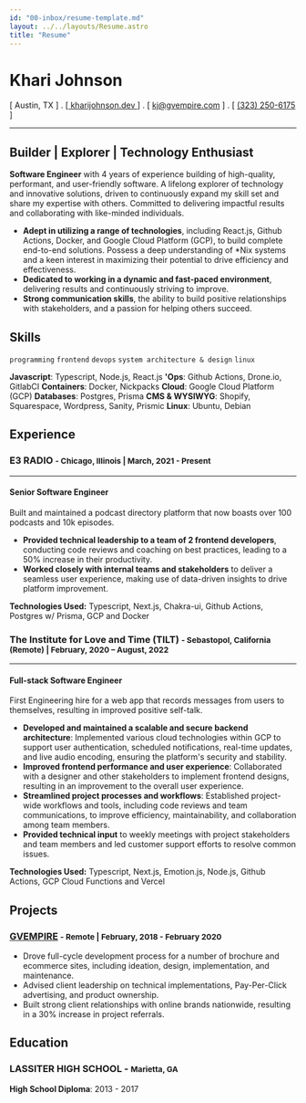 ```yaml
---
id: "00-inbox/resume-template.md"
layout: ../../layouts/Resume.astro
title: "Resume"
---
```


# Khari Johnson

[ Austin, TX ] . [[ kharijohnson.dev ](https://kharijohnson.dev)] . [ [kj@gvempire.com](mailto:resume@gvempire.com) ] . [ [(323) 250-6175](telto:+13232506175) ]

<hr class="my-4" />

## Builder | Explorer | Technology Enthusiast

**Software Engineer** with 4 years of experience building of high-quality, performant, and user-friendly software.
A lifelong explorer of technology and innovative solutions, driven to continuously expand my skill set and share my expertise with others.
Committed to delivering impactful results and collaborating with like-minded individuals.

- **Adept in utilizing a range of technologies**, including React.js, Github Actions, Docker, and Google Cloud Platform (GCP), to build complete end-to-end solutions. Possess a deep understanding of \*Nix systems and a keen interest in maximizing their potential to drive efficiency and effectiveness.
- **Dedicated to working in a dynamic and fast-paced environment**, delivering results and continuously striving to improve.
- **Strong communication skills**, the ability to build positive relationships with stakeholders, and a passion for helping others succeed.

## Skills

`programming`
`frontend`
`devops`
`system architecture & design`
`linux`

**Javascript**: Typescript, Node.js, React.js
**'Ops**: Github Actions, Drone.io, GitlabCI
**Containers**: Docker, Nickpacks
**Cloud**: Google Cloud Platform (GCP)
**Databases**: Postgres, Prisma
**CMS & WYSIWYG**: Shopify, Squarespace, Wordpress, Sanity, Prismic
**Linux**: Ubuntu, Debian

## Experience

### E3 RADIO <small class="font-light">- Chicago, Illinois | March, 2021 - Present</small>

<hr class="my-2" />

#### **Senior Software Engineer**

Built and maintained a podcast directory platform that now boasts over 100 podcasts and 10k episodes.

- **Provided technical leadership to a team of 2 frontend developers**, conducting code reviews and coaching on best practices, leading to a 50% increase in their productivity.
- **Worked closely with internal teams and stakeholders** to deliver a seamless user experience, making use of data-driven insights to drive platform improvement.

**Technologies Used:** Typescript, Next.js, Chakra-ui, Github Actions, Postgres w/ Prisma, GCP and Docker

### The Institute for Love and Time (TILT) <small class="font-light">- Sebastopol, California (Remote) | February, 2020 – August, 2022 </small>

<hr class="my-2" />

#### **Full-stack Software Engineer**

First Engineering hire for a web app that records messages from users to themselves, resulting in improved positive self-talk.

- **Developed and maintained a scalable and secure backend architecture**: Implemented various cloud technologies within GCP to support user authentication, scheduled notifications, real-time updates, and live audio encoding, ensuring the platform's security and stability.
- **Improved frontend performance and user experience**: Collaborated with a designer and other stakeholders to implement frontend designs, resulting in an improvement to the overall user experience.
- **Streamlined project processes and workflows**: Established project-wide workflows and tools, including code reviews and team communications, to improve efficiency, maintainability, and collaboration among team members.
- **Provided technical input** to weekly meetings with project stakeholders and team members and led customer support efforts to resolve common issues.

**Technologies Used:** Typescript, Next.js, Emotion.js, Node.js, Github Actions, GCP Cloud Functions and Vercel

<!-- ## Awards & Recognition -->
<!---->
<!-- - Winner TechCrunch Disrupt 2001 -->
<!-- - People Magazine's sexiest man alive at 123 My Address, MyCity, TX -->

## Projects

### [GVEMPIRE](https://gvempire.com) <small class="font-light">- Remote | February, 2018 - February 2020</small>

- Drove full-cycle development process for a number of brochure and ecommerce sites, including ideation, design, implementation, and maintenance.
- Advised client leadership on technical implementations, Pay-Per-Click advertising, and product ownership.
- Built strong client relationships with online brands nationwide, resulting in a 30% increase in project referrals.

<!-- **Electrician's Apprentice** (2019 | Colorado Springs, CO) -->
<!---->
<!-- Through my apprenticeship, I learned the importance of attention to detail and the value of effective communication, both of which have helped me in my work as a software developer. -->
<!---->
<!-- - Gained hands-on experience with electrical systems and learned to safely install and repair wiring, lighting, and electrical equipment -->
<!-- - Developed strong problem-solving skills, honing my ability to diagnose and fix complex electrical issues. -->

<!-- **Sound Technician / Photographer** (2019 | Colorado Springs, CO) -->
<!---->
<!-- As a Sound Technician/Photographer for a local band, I was responsible for setting up, operating, and maintaining the audio and lighting equipment used in live performances. In addition, I was responsible for capturing visually stunning images that showcased the essence of the band. -->
<!---->
<!-- - I gained experience in fast-paced, low-light photography, as well as sound reinforcement and mixing techniques. -->
<!-- - These skills helped the band by providing high-quality, visually stunning images and sound for live performances, enhancing the overall experience for the audience and helping to promote the band. -->

## Education

### LASSITER HIGH SCHOOL - <small class="font-light">Marietta, GA</small>

**High School Diploma**: 2013 - 2017
